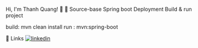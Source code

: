 Hi, I'm Thanh Quang! 👋
🚀 Source-base Spring boot
Deployment
Build & run project

  build: mvn clean install
  run  : mvn:spring-boot


🔗 Links
[![linkedin](https://img.shields.io/badge/linkedin-0A66C2?style=for-the-badge&logo=linkedin&logoColor=white)](https://www.linkedin.com/in/quang-vo-6256061b8/)
